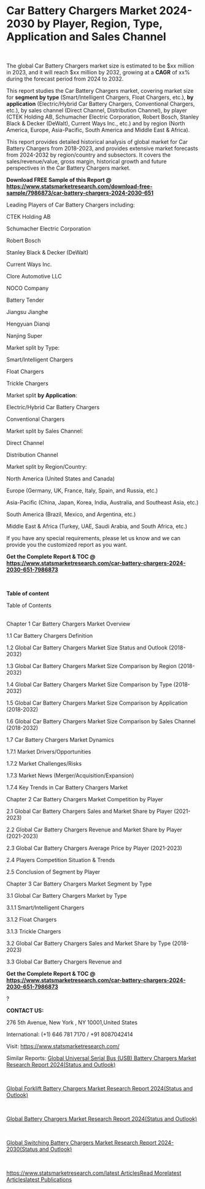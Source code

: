 <h1>Car Battery Chargers Market 2024-2030 by Player, Region, Type, Application and Sales Channel</h1><br/><p>The global Car Battery Chargers market size is estimated to be $xx million in 2023, and it will reach $xx million by 2032, growing at a <strong>CAGR</strong> of xx% during the forecast period from 2024 to 2032.</p>
 
 
 
 <p>This report studies the Car Battery Chargers market, covering market size for <strong>segment by type</strong> (Smart/Intelligent Chargers, Float Chargers, etc.), <strong>by application</strong> (Electric/Hybrid Car Battery Chargers, Conventional Chargers, etc.), by sales channel (Direct Channel, Distribution Channel), by player (CTEK Holding AB, Schumacher Electric Corporation, Robert Bosch, Stanley Black & Decker (DeWalt), Current Ways Inc., etc.) and by region (North America, Europe, Asia-Pacific, South America and Middle East & Africa).</p>
 
 
 
 <p>This report provides detailed historical analysis of global market for Car Battery Chargers from 2018-2023, and provides extensive market forecasts from 2024-2032 by region/country and subsectors. It covers the sales/revenue/value, gross margin, historical growth and future perspectives in the Car Battery Chargers market.</p>
 
 
 
 <p><strong>Download FREE Sample of this Report @ <a href="https://www.statsmarketresearch.com/download-free-sample/7986873/car-battery-chargers-2024-2030-651">https://www.statsmarketresearch.com/download-free-sample/7986873/car-battery-chargers-2024-2030-651</a></strong></p>
 
 
 
 <p>Leading Players of Car Battery Chargers including:</p>
 
 
 
 <p>CTEK Holding AB</p>
 
 
 
 <p>Schumacher Electric Corporation</p>
 
 
 
 <p>Robert Bosch</p>
 
 
 
 <p>Stanley Black & Decker (DeWalt)</p>
 
 
 
 <p>Current Ways Inc.</p>
 
 
 
 <p>Clore Automotive LLC</p>
 
 
 
 <p>NOCO Company</p>
 
 
 
 <p>Battery Tender</p>
 
 
 
 <p>Jiangsu Jianghe</p>
 
 
 
 <p>Hengyuan Dianqi</p>
 
 
 
 <p>Nanjing Super</p>
 
 
 
 <p>Market split by Type:</p>
 
 
 
 <p>Smart/Intelligent Chargers</p>
 
 
 
 <p>Float Chargers</p>
 
 
 
 <p>Trickle Chargers</p>
 
 
 
 <p>Market split <strong>by Application</strong>:</p>
 
 
 
 <p>Electric/Hybrid Car Battery Chargers</p>
 
 
 
 <p>Conventional Chargers</p>
 
 
 
 <p>Market split by Sales Channel:</p>
 
 
 
 <p>Direct Channel</p>
 
 
 
 <p>Distribution Channel</p>
 
 
 
 <p>Market split by Region/Country:</p>
 
 
 
 <p>North America (United States and Canada)</p>
 
 
 
 <p>Europe (Germany, UK, France, Italy, Spain, and Russia, etc.)</p>
 
 
 
 <p>Asia-Pacific (China, Japan, Korea, India, Australia, and Southeast Asia, etc.)</p>
 
 
 
 <p>South America (Brazil, Mexico, and Argentina, etc.)</p>
 
 
 
 <p>Middle East & Africa (Turkey, UAE, Saudi Arabia, and South Africa, etc.)</p>
 
 
 
 <p>If you have any special requirements, please let us know and we can provide you the customized report as you want.</p>
 
 
 
 <div><b>Get the Complete Report & TOC @ <a href="https://www.statsmarketresearch.com/car-battery-chargers-2024-2030-651-7986873">https://www.statsmarketresearch.com/car-battery-chargers-2024-2030-651-7986873</a></b></div>
 
 
 
 <p><br />
 
 <b>Table of content</b></p>
 
 
 
 <p>Table of Contents<br />
 
 <br />
 
 Chapter 1 Car Battery Chargers Market Overview<br />
 
 1.1 Car Battery Chargers Definition<br />
 
 1.2 Global Car Battery Chargers Market Size Status and Outlook (2018-2032)<br />
 
 1.3 Global Car Battery Chargers Market Size Comparison by Region (2018-2032)<br />
 
 1.4 Global Car Battery Chargers Market Size Comparison by Type (2018-2032)<br />
 
 1.5 Global Car Battery Chargers Market Size Comparison by Application (2018-2032)<br />
 
 1.6 Global Car Battery Chargers Market Size Comparison by Sales Channel (2018-2032)<br />
 
 1.7 Car Battery Chargers Market Dynamics<br />
 
 1.7.1 Market Drivers/Opportunities<br />
 
 1.7.2 Market Challenges/Risks<br />
 
 1.7.3 Market News (Merger/Acquisition/Expansion)<br />
 
 1.7.4 Key Trends in Car Battery Chargers Market<br />
 
 Chapter 2 Car Battery Chargers Market Competition by Player<br />
 
 2.1 Global Car Battery Chargers Sales and Market Share by Player (2021-2023)<br />
 
 2.2 Global Car Battery Chargers Revenue and Market Share by Player (2021-2023)<br />
 
 2.3 Global Car Battery Chargers Average Price by Player (2021-2023)<br />
 
 2.4 Players Competition Situation & Trends<br />
 
 2.5 Conclusion of Segment by Player<br />
 
 Chapter 3 Car Battery Chargers Market Segment by Type<br />
 
 3.1 Global Car Battery Chargers Market by Type<br />
 
 3.1.1 Smart/Intelligent Chargers<br />
 
 3.1.2 Float Chargers<br />
 
 3.1.3 Trickle Chargers<br />
 
 3.2 Global Car Battery Chargers Sales and Market Share by Type (2018-2023)<br />
 
 3.3 Global Car Battery Chargers Revenue and</p>
 
 
 
 <div><b>Get the Complete Report & TOC @ <a href="https://www.statsmarketresearch.com/car-battery-chargers-2024-2030-651-7986873">https://www.statsmarketresearch.com/car-battery-chargers-2024-2030-651-7986873</a></b></div>
 
 
 
 <p>? </p>
 
 
 
 <p><b>CONTACT US:</b><br />
 
 276 5th Avenue, New York , NY 10001,United States<br />
 
 International: (+1) 646 781 7170 / +91 8087042414<br />
 
 Visit: <a href="https://www.statsmarketresearch.com/">https://www.statsmarketresearch.com/</a><br />
 
 Similar Reports: <a href="https://www.statsmarketresearch.com/car-battery-chargers-2024-2030-651-7986873">Global Universal Serial Bus (USB) Battery Chargers Market Research Report 2024(Status and Outlook)</a><br />
 
 <br />
 
 <a href="https://www.statsmarketresearch.com/car-battery-chargers-2024-2030-651-7986873">Global Forklift Battery Chargers Market Research Report 2024(Status and Outlook)</a><br />
 
 <br />
 
 <a href="https://www.statsmarketresearch.com/car-battery-chargers-2024-2030-651-7986873">Global Battery Chargers Market Research Report 2024(Status and Outlook)</a><br />
 
 <br />
 
 <a href="https://www.statsmarketresearch.com/car-battery-chargers-2024-2030-651-7986873">Global Switching Battery Chargers Market Research Report 2024-2030(Status and Outlook)</a><br />
 
 <br />
 
 <a href="https://gyeongbokgung.com">https://www.statsmarketresearch.com/</a><a href="https://hallyeomaritime.com">latest Articles</a><a href="https://jingwansa.com">Read More</a><a href="https://nguoiviet.jp/">latest Articles</a><a href="https://www.intelmarketresearch.com/">latest Publications</a></p>